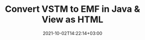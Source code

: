 ---
############################# Static ############################
layout: "autogen"
date: 2021-10-02T14:22:14+03:00
draft: false
path: "total/java/conversion/vstm-to-emf/"

############################# Head ############################
head_title: "Convert VSTM to EMF in Java - Sample Java Code"
head_description: "Java document conversion library to convert VSTM to EMF and 100+ other file formats in Java & J2SE applications. View the Converted EMF document as HTML viewer."

############################# Header ############################
title: "Convert VSTM to EMF in Java & View as HTML"
description: "Programmatically convert VSTM to EMF in Java & J2SE platforms using flexible document manipulation options to customize the resultant document. Convert the complete document or some specific pages based on page numbers or selective page ranges using Java document conversion library."

############################# SubMenu ############################
submenu:
    enable: false

############################# Content ############################
content:
    enable: true
    block:
    - title_left: "VSTM to EMF Conversion in Java"
      content_left: |
          Perform VSTM to EMF file conversion in three simple steps using Java. View the converted document as HTML without any external software dependency.

          -   Create a new instance of **Converter** class and load the VSTM file
          -   Set **ConvertOptions** for the EMF document type
          -   Call **Convert** method of **Converter** class instance for conversion to EMF
          -   Set options for HTML viewer
          -   Create **Viewer** object to view converted EMF as HTML
          
      title_right: "Convert Remotely Located Documents"
      content_right: |
          You require `GroupDocs.Conversion` & `GroupDocs.Viewer` namespaces to convert between a wide range of popular document types such as PDF, Microsoft Word, Excel, PowerPoint, Project, Outlook, HTML, diagrams and image file formats. Explore other [Java APIs for Office documents](https://products.conholdate.com/total/java/) as offered by Conholdate.Total.
          
          Get the respective assembly files from the [downloads](https://downloads.conholdate.com/total/java) or fetch the whole package from [Maven](https://repository.conholdate.com/webapp/#/artifacts/browse/tree/General/repo) to add 'Conholdate.Total` directly in your workspace.
          
      code: |
          ```cs {linenos=false}
          // Convert VSTM to EMF using GroupDocs.Conversion API
          // Load the source VSTM file to be converted
          Converter converter = new Converter("input.vstm");

          // Get the convert options ready for the target EMF format
          ConvertOptions convertOptions = new FileType().fromExtension("emf").getConvertOptions();

          // Convert to EMF format
          converter.convert("output.emf", convertOptions);

          // Create Viewer object to view the converted EMF as HTML
          try (Viewer viewer = new Viewer("output.emf"))
          {
              // Set options for HTML viewer
              HtmlViewOptions viewOptions = HtmlViewOptions.forEmbeddedResources("output{0}.html");

              // View converted EMF as HTML
              viewer.view(viewOptions);
          }
          ```
    - title_left: "Convert Password Protected VSTM to EMF"
      content_left: |
          Accurately load and convert documents that are protected with a password within your Java based applications. The file format conversion API also supports rendering remote documents from different sources including S3, Blob, FTP, Stream, URL or a local disk.

          -   Create new instance of **Converter** class and pass source document path
          -   Instantiate the proper **ConvertOptions** class e.g. (**PdfConvertOptions**, **WordProcessingConvertOptions**, **SpreadsheetConvertOptions** etc.)
          -   Call **convert** method of **Converter** class instance and pass filename for the converted document
        
      title_right: "Source Document Information Extraction"
      content_right: |
          The documents information extraction feature not only allows getting the basic information about the source document file but it also supports extracting some valuable file-format specific information such as project start and end dates of a Microsoft Project file, any printing restrictions on a PDF document, list of folders enclosed in an Outlook data file etc. 

          Convert popular document file formats on different operating systems such as Windows, Linux or macOS while using development environments such as NetBeans, IntelliJ IDEA and Eclipse.
          
      code: |
          ```cs {linenos=false}
          // Load and convert password protected documents
          WordProcessingLoadOptions loadOptions = new WordProcessingLoadOptions();
          loadOptions.setPassword("12345");

          // Create an instance of Converter class and pass source document path and the load options delegate as a constructor parameters
          Converter converter = new Converter("input.vstm", loadOptions);

          // Instantiate PdfConvertOptions class
          PdfConvertOptions options = new PdfConvertOptions();

          // Call convert method of Converter class instance and pass filename for the converted document and the instance of ConvertOptions from the previous step
          converter.convert("output.emf, options);
          ```
############################# About Formats ############################
about_formats:
    enable: false
############################# More Formats ############################
more_formats:
    enable: true
    auto: false
    other_out_formats: PDF DOCX DOT DOTX DOTM TXT RTF HTML MHTML XLS XLSX XLSM XLT XLTX XLTM DIF PPT PPTX PPS PPSX POT POTX POTM ODT OTT EMZ WMZ SVGZ TEX DCM WMF BMP PNG GIF JPEG TIFF
############################# Back to top ###############################
back_to_top:
  enable: true
---